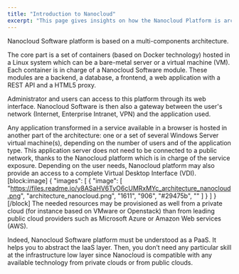 ```yaml
---
title: "Introduction to Nanocloud"
excerpt: "This page gives insights on how the Nanocloud Platform is architected: which kind of computing resources is need, which systems are used etc."
---
```

Nanocloud Software platform is based on a multi-components architecture. 

The core part is a set of containers (based on Docker technology) hosted in a Linux system which can be a bare-metal server or a virtual machine (VM). Each container is in charge of a Nanocloud Software module. These modules are a backend, a database, a frontend, a web application with a REST API and a HTML5 proxy.

Administrator and users can access to this platform through its web interface. Nanocloud Software is then also a gateway between the user's network (Internet, Enterprise Intranet, VPN) and the application used.

Any application transformed in a service available in a browser is hosted in another part of the architecture: one or a set of several Windows Server virtual machine(s), depending on the number of users and of the application type. This application server does not need to be connected to a public network, thanks to the Nanocloud platform which is in charge of the service exposure. Depending on the user needs, Nanocloud platform may also provide an access to a complete Virtual Desktop Interface (VDI).
[block:image]
{
  "images": [
    {
      "image": [
        "https://files.readme.io/y8ASaHV6TyO6cUMRxMYc_architecture_nanocloud.png",
        "architecture_nanocloud.png",
        "1611",
        "906",
        "#29475b",
        ""
      ]
    }
  ]
}
[/block]
The needed resources may be provisioned as well from a private cloud (for instance based on VMware or Openstack) than from leading public cloud providers such as Microsoft Azure or Amazon Web services (AWS).

Indeed, Nanocloud Software platform must be understood as a PaaS. It helps you to abstract the IaaS layer. Then, you don’t need any particular skill at the infrastructure low layer since Nanocloud is compatible with any available technology from private clouds or from public clouds.